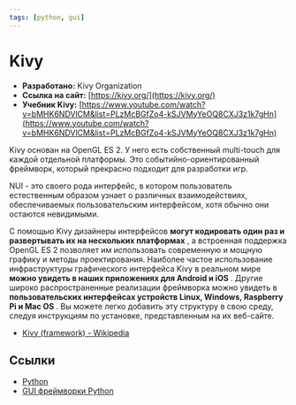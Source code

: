 ```yaml
---
tags: [python, gui]
---
```

# Kivy

- **Разработано:** Kivy Organization
- **Ссылка на сайт:** [https://kivy.org/](https://kivy.org/)
- **Учебник Kivy:** [https://www.youtube.com/watch?v=bMHK6NDVlCM&list=PLzMcBGfZo4-kSJVMyYeOQ8CXJ3z1k7gHn](https://www.youtube.com/watch?v=bMHK6NDVlCM&list=PLzMcBGfZo4-kSJVMyYeOQ8CXJ3z1k7gHn)

Kivy основан на OpenGL ES 2. У него есть собственный multi-touch для каждой отдельной платформы. Это событийно-ориентированный фреймворк, который прекрасно подходит для разработки игр.

NUI - это своего рода интерфейс, в котором пользователь естественным образом узнает о различных взаимодействиях, обеспечиваемых пользовательским интерфейсом, хотя обычно они остаются невидимыми.

С помощью Kivy дизайнеры интерфейсов **могут кодировать один раз и развертывать их на нескольких платформах** , а встроенная поддержка OpenGL ES 2 позволяет им использовать современную и мощную графику и методы проектирования. Наиболее частое использование инфраструктуры графического интерфейса Kivy в реальном мире **можно увидеть в наших приложениях для Android и iOS** . Другие широко распространенные реализации фреймворка можно увидеть в **пользовательских интерфейсах устройств Linux, Windows, Raspberry Pi и Mac OS** . Вы можете легко добавить эту структуру в свою среду, следуя инструкциям по установке, представленным на их веб-сайте.

- [Kivy (framework) - Wikipedia](https://en.wikipedia.org/wiki/Kivy_(framework))

## Ссылки

- [Python](Python.md)
- [GUI фреймворки Python](GUI%20фреймворки%20Python.md)
